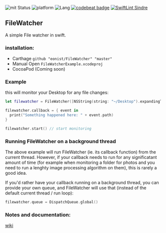 ![mit Status](https://img.shields.io/badge/License-MIT-brightgreen.svg)
![platform](https://img.shields.io/badge/Platform-macOS-blue.svg)
![Lang](https://img.shields.io/badge/Language-Swift%205.0-orange.svg)
[![codebeat badge](https://codebeat.co/badges/041905ca-d1a9-4090-81b1-564282200af4)](https://codebeat.co/projects/github-com-eonist-filewatcher-master)
[![SwiftLint Sindre](https://img.shields.io/badge/SwiftLint-Sindre-hotpink.svg)](https://github.com/sindresorhus/swiftlint-sindre)

## FileWatcher

A simple File watcher in swift.

### installation:
- Carthage `github "eonist/FileWatcher" "master"`
- Manual Open `FileWatcherExample.xcodeproj`
- CocoaPod (Coming soon)

### Example
this will monitor your Desktop for any file changes:

```swift
let filewatcher = FileWatcher([NSString(string: "~/Desktop").expandingTildeInPath])

filewatcher.callback = { event in
  print("Something happened here: " + event.path)
}

filewatcher.start() // start monitoring
```

### Running FileWatcher on a background thread
The above example will run FileWatcher (ie. its callback function) from the current thread. However, if your callback needs to run for any significatant amount of time (for example when monitoring a folder for photos and you need to run a lenghty image processing algorithm on them), this is rarely a good idea.

If you'd rather have your callback running on a background thread, you can provide your own queue, and FileWatcher will use that (instead of the default current thread / run loop):

```swift
filewatcher.queue = DispatchQueue.global()
```

### Notes and documentation:
[wiki](https://github.com/eonist/FileWatcher/wiki)  
